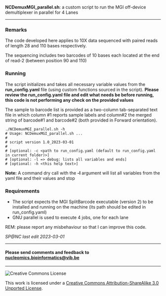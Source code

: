 **NCDemuxMGI_parallel.sh**: a custom script to run the MGI off-device demultiplexer in parallel for 4 Lanes

<hr>

### Remarks

The code developed here applies to 10X data sequenced with paired reads of length 28 and 110 bases respectively.

The sequencing includes two barcodes of 10 bases each located at the end of read-2 (between position 90 and 110)

### Running

The script initializes and takes all necessary variable values from the **run_config.yaml** file (using custom functions sourced in the script). **Please review the run_config.yaml file and edit what needs be before running, this code is not performing any check on the provided values**

The sample to barcode list is provided as a two-column tab-separated text file in which column #1 reports sample labels and column#2 the merged string of barcode#1 and barcode#2 (both provided in Forward orientation).

```
./NCDemuxMGI_parallel.sh -h
# Usage: NCDemuxMGI_parallel.sh ...
#
# script version 1.0_2023-03-01
#
# [optional: -c <path to run_config.yaml (default to run_config.yaml in current folder)>]
# [optional: -l => debug: lists all variables and ends]
# [optional: -h <this help text>]
```

**Note:** A command dry call with the **-l** argument will list all variables from the yaml file and their values and stop

### Requirements

* The script expects the MGI SplitBarcode executable (version 2) to be installed and running on the machine (its path should be edited in run_config.yaml)
* GNU parallel is used to execute 4 jobs, one for each lane

REM: please report any misbehaviour so that I can improve this code.

_SP@NC last edit 2023-03-01_

<hr>

<h4>Please send comments and feedback to <a href="mailto:nucleomics.bioinformatics@vib.be">nucleomics.bioinformatics@vib.be</a></h4>

<hr>

![Creative Commons License](http://i.creativecommons.org/l/by-sa/3.0/88x31.png?raw=true)

This work is licensed under a [Creative Commons Attribution-ShareAlike 3.0 Unported License](http://creativecommons.org/licenses/by-sa/3.0/).
